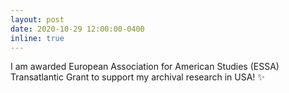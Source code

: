 ```yaml
---
layout: post
date: 2020-10-29 12:00:00-0400
inline: true
---
```


I am awarded European Association for American Studies (ESSA) Transatlantic Grant to support my archival research in USA! :sparkles:
